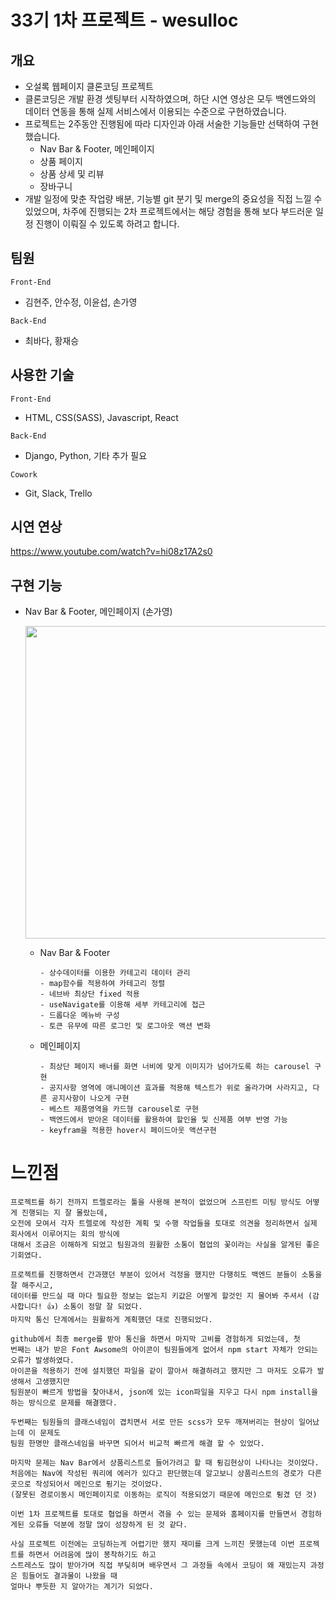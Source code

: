 # 33기 1차 프로젝트 - wesulloc

## 개요
* 오설록 웹페이지 클론코딩 프로젝트
* 클론코딩은 개발 환경 셋팅부터 시작하였으며, 하단 시연 영상은 모두 백엔드와의 데이터 연동을 통해 실제 서비스에서 이용되는 수준으로 구현하였습니다.
* 프로젝트는 2주동안 진행됨에 따라 디자인과 아래 서술한 기능들만 선택하여 구현했습니다.
  * Nav Bar & Footer, 메인페이지
  * 상품 페이지
  * 상품 상세 및 리뷰 
  * 장바구니
* 개발 일정에 맞춘 작업량 배분, 기능별 git 분기 및 merge의 중요성을 직접 느낄 수 있었으며, 차주에 진행되는 2차 프로젝트에서는 해당 경험을 통해 보다 부드러운 일정 진행이 이뤄질 수 있도록 하려고 합니다.

## 팀원

`Front-End` 
  * 김현주, 안수정, 이윤섭, 손가영

`Back-End` 
  * 최바다, 황재승

## 사용한 기술

`Front-End` 
  * HTML, CSS(SASS), Javascript, React

`Back-End` 
  * Django, Python, 기타 추가 필요

`Cowork` 
  * Git, Slack, Trello

## 시연 연상

https://www.youtube.com/watch?v=hi08z17A2s0

## 구현 기능

* Nav Bar & Footer, 메인페이지 (손가영)

  <img width="500" src="https://velog.velcdn.com/images/ka0son/post/6d025d21-7b81-4d1f-b152-6aeb5bcea78b/image.gif"/>
  
  * Nav Bar & Footer

    ```
    - 상수데이터를 이용한 카테고리 데이터 관리
    - map함수를 적용하여 카테고리 정렬
    - 네브바 최상단 fixed 적용
    - useNavigate를 이용해 세부 카테고리에 접근
    - 드롭다운 메뉴바 구성
    - 토큰 유무에 따른 로그인 및 로그아웃 액션 변화
    ```
  
  * 메인페이지

    ```
    - 최상단 페이지 배너를 화면 너비에 맞게 이미지가 넘어가도록 하는 carousel 구현
    - 공지사항 영역에 애니메이션 효과를 적용해 텍스트가 위로 올라가며 사라지고, 다른 공지사항이 나오게 구현
    - 베스트 제품영역을 카드형 carousel로 구현 
    - 백엔드에서 받아온 데이터를 활용하여 할인율 및 신제품 여부 반영 가능
    - keyfram을 적용한 hover시 페이드아웃 액션구현
    ```
    
# 느낀점

    프로젝트를 하기 전까지 트렐로라는 툴을 사용해 본적이 없었으며 스프린트 미팅 방식도 어떻게 진행되는 지 잘 몰랐는데, 
    오전에 모여서 각자 트렐로에 작성한 계획 및 수행 작업들을 토대로 의견을 정리하면서 실제 회사에서 이루어지는 회의 방식에
    대해서 조금은 이해하게 되었고 팀원과의 원활한 소통이 협업의 꽃이라는 사실을 알게된 좋은 기회였다.

    프로젝트를 진행하면서 간과했던 부분이 있어서 걱정을 했지만 다행히도 백엔드 분들이 소통을 잘 해주시고,
    데이터를 만드실 때 마다 필요한 정보는 없는지 키값은 어떻게 할것인 지 물어봐 주셔서 (감사합니다! 👍) 소통이 정말 잘 되었다.
    마지막 통신 단계에서는 원활하게 계획했던 대로 진행되었다.
    
    github에서 최종 merge를 받아 통신을 하면서 마지막 고비를 경험하게 되었는데, 첫
    번째는 내가 받은 Font Awsome의 아이콘이 팀원들에게 없어서 npm start 자체가 안되는 오류가 발생하였다. 
    아이콘을 적용하기 전에 설치했던 파일을 같이 깔아서 해결하려고 했지만 그 마저도 오류가 발생해서 고생했지만
    팀원분이 빠르게 방법을 찾아내서, json에 있는 icon파일을 지우고 다시 npm install을 하는 방식으로 문제를 해결했다.

    두번째는 팀원들의 클래스네임이 겹치면서 서로 만든 scss가 모두 깨져버리는 현상이 일어났는데 이 문제도
    팀원 한명만 클래스네임을 바꾸면 되어서 비교적 빠르게 해결 할 수 있었다.

    마지막 문제는 Nav Bar에서 상품리스트로 들어가려고 할 때 튕김현상이 나타나는 것이었다. 
    처음에는 Nav에 작성된 쿼리에 에러가 있다고 판단했는데 알고보니 상품리스트의 경로가 다른 곳으로 작성되어서 메인으로 튕기는 것이었다. 
    (잘못된 경로이동시 메인페이지로 이동하는 로직이 적용되었기 때문에 메인으로 튕겼 던 것)

    이번 1차 프로젝트를 토대로 협업을 하면서 겪을 수 있는 문제와 홈페이지를 만들면서 경험하게된 오류들 덕분에 정말 많이 성장하게 된 것 같다.

    사실 프로젝트 이전에는 코딩하는게 어렵기만 했지 재미를 크게 느끼진 못했는데 이번 프로젝트를 하면서 어려움에 많이 봉착하기도 하고
    스트레스도 많이 받아가며 직접 부딪히며 배우면서 그 과정들 속에서 코딩이 왜 재밌는지 과정은 힘들어도 결과물이 나왔을 때 
    얼마나 뿌듯한 지 알아가는 계기가 되었다.



